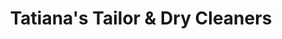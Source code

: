 ---
title: "Tatiana's Tailor & Dry Cleaners"
url: /pompton-lakes/tatianas-tailor-and-dry-cleaners/
shop: tailor
---